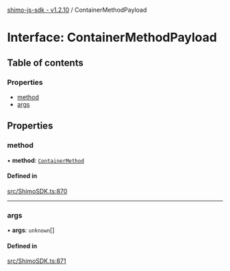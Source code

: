 [shimo-js-sdk - v1.2.10](/README.md) / ContainerMethodPayload

# Interface: ContainerMethodPayload

## Table of contents

### Properties

- [method](/interfaces/ContainerMethodPayload.md#method)
- [args](/interfaces/ContainerMethodPayload.md#args)

## Properties

### method

• **method**: [`ContainerMethod`](/enums/ContainerMethod.md)

#### Defined in

[src/ShimoSDK.ts:870](https://github.com/byte9527/shimo-js-sdk/blob/main/src/ShimoSDK.ts#L870)

___

### args

• **args**: `unknown`[]

#### Defined in

[src/ShimoSDK.ts:871](https://github.com/byte9527/shimo-js-sdk/blob/main/src/ShimoSDK.ts#L871)
